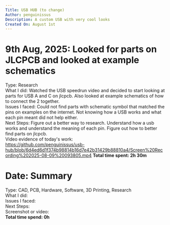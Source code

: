```yaml
---
Title: USB HUB (to change)  
Author: penguinissus  
Description: A custom USB with very cool looks  
Created On: August 1st  
---
```


# 9th Aug, 2025: Looked for parts on JLCPCB and looked at example schematics  
Type: Research  
What I did: Watched the USB speedrun video and decided to start looking at parts for USB A and C on jlcpcb. Also looked at example schematics of how to connect the 2 together.  
Issues I faced: Could not find parts with schematic symbol that matched the pins on examples on the internet. Not knowing how a USB works and what each pin meant did not help either.  
Next Steps: Figure out a better way to research. Understand how a usb works and understand the meaning of each pin. Figure out how to better find parts on jlcpcb.  
Video evidence of today's work:  
https://github.com/penguinissus/usb-hub/blob/6d4ed6d1f374b98814b16d7e42b31429b88810a4/Screen%20Recording%202025-08-09%20093805.mp4
**Total time spent: 2h 30m**  

# Date: Summary  
Type: CAD, PCB, Hardware, Software, 3D Printing, Research  
What I did:  
Issues I faced:  
Next Steps:  
Screenshot or video:  
**Total time spend: 0h**  